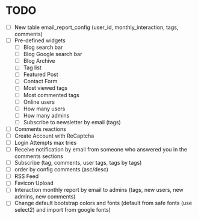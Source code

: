 # TODO
- [ ] New table email_report_config (user_id, monthly_interaction, tags, comments)
- [ ] Pre-defined widgets
  - [ ] Blog search bar
  - [ ] Blog Google search bar
  - [ ] Blog Archive
  - [ ] Tag list
  - [ ] Featured Post
  - [ ] Contact Form
  - [ ] Most viewed tags
  - [ ] Most commented tags
  - [ ] Online users
  - [ ] How many users
  - [ ] How many admins
  - [ ] Subscribe to newsletter by email (tags)
- [ ] Comments reactions
- [ ] Create Account with ReCaptcha
- [ ] Login Attempts max tries
- [ ] Receive notification by email from someone who answered you in the comments sections
- [ ] Subscribe (tag, comments, user tags, tags by tags)
- [ ] order by config comments (asc/desc)
- [ ] RSS Feed
- [ ] Favicon Upload 
- [ ] Interaction monthly report by email to admins (tags, new users, new admins, new comments)
- [ ] Change default bootstrap colors and fonts (default from safe fonts (use select2) and import from google fonts)

[//]: # (- [ ] @ at comments to tag people and notify them)
